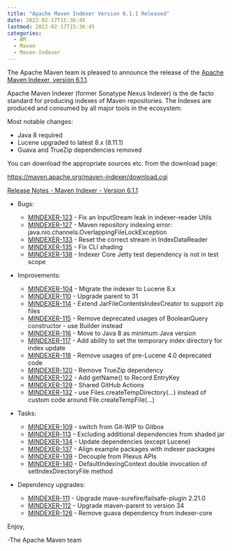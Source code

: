 ```yaml
---
title: "Apache Maven Indexer Version 6.1.1 Released"
date: 2022-02-17T15:36:45
lastmod: 2022-02-17T15:36:45
categories:
  - BM
  - Maven
  - Maven-Indexer
---
```

The Apache Maven team is pleased to announce the release of the 
[Apache Maven Indexer, version 6.1.1](https://maven.apache.org/maven-indexer/).

Apache Maven Indexer (former Sonatype Nexus Indexer) is the de facto standard for producing indexes
of Maven repositories. The Indexes are produced and consumed by all major tools in the ecosystem.

Most notable changes:

  * Java 8 required
  * Lucene upgraded to latest 8.x (8.11.1)
  * Guava and TrueZip dependencies removed

You can download the appropriate sources etc. from the download page:

https://maven.apache.org/maven-indexer/download.cgi


<!-- more -->

[Release Notes - Maven Indexer - Version 6.1.1](https://issues.apache.org/jira/secure/ReleaseNote.jspa?version=12351333&styleName=Text&projectId=12317523)

* Bugs:
 
  * [MINDEXER-123](https://issues.apache.org/jira/browse/MINDEXER-123) - Fix an InputStream leak in indexer-reader Utils
  * [MINDEXER-127](https://issues.apache.org/jira/browse/MINDEXER-127) - Maven repository indexing error: java.nio.channels.OverlappingFileLockException
  * [MINDEXER-133](https://issues.apache.org/jira/browse/MINDEXER-133) - Reset the correct stream in IndexDataReader
  * [MINDEXER-135](https://issues.apache.org/jira/browse/MINDEXER-135) - Fix CLI shading
  * [MINDEXER-138](https://issues.apache.org/jira/browse/MINDEXER-138) - Indexer Core Jetty test dependency is not in test scope

* Improvements:
 
  * [MINDEXER-104](https://issues.apache.org/jira/browse/MINDEXER-104) - Migrate the indexer to Lucene 8.x
  * [MINDEXER-110](https://issues.apache.org/jira/browse/MINDEXER-110) - Upgrade parent to 31
  * [MINDEXER-114](https://issues.apache.org/jira/browse/MINDEXER-114) - Extend JarFileContentsIndexCreator to support zip files
  * [MINDEXER-115](https://issues.apache.org/jira/browse/MINDEXER-115) - Remove deprecated usages of BooleanQuery constructor - use Builder instead
  * [MINDEXER-116](https://issues.apache.org/jira/browse/MINDEXER-116) - Move to Java 8 as minimum Java version
  * [MINDEXER-117](https://issues.apache.org/jira/browse/MINDEXER-117) - Add ability to set the temporary index directory for index update
  * [MINDEXER-118](https://issues.apache.org/jira/browse/MINDEXER-118) - Remove usages of pre-Lucene 4.0 deprecated code
  * [MINDEXER-120](https://issues.apache.org/jira/browse/MINDEXER-120) - Remove TrueZip dependency
  * [MINDEXER-122](https://issues.apache.org/jira/browse/MINDEXER-122) - Add getName() to Record.EntryKey
  * [MINDEXER-129](https://issues.apache.org/jira/browse/MINDEXER-129) - Shared GitHub Actions
  * [MINDEXER-132](https://issues.apache.org/jira/browse/MINDEXER-132) - use Files.createTempDirectory(...) instead of custom code around File.createTempFile(...)

* Tasks:
 
  * [MINDEXER-109](https://issues.apache.org/jira/browse/MINDEXER-109) - switch from Git-WIP to Gitbox
  * [MINDEXER-113](https://issues.apache.org/jira/browse/MINDEXER-113) - Excluding additional dependencies from shaded jar
  * [MINDEXER-134](https://issues.apache.org/jira/browse/MINDEXER-134) - Update dependencies (except Lucene)
  * [MINDEXER-137](https://issues.apache.org/jira/browse/MINDEXER-137) - Align example packages with indexer packages
  * [MINDEXER-139](https://issues.apache.org/jira/browse/MINDEXER-139) - Decouple from Plexus APIs
  * [MINDEXER-140](https://issues.apache.org/jira/browse/MINDEXER-140) - DefaultIndexingContext double invocation of setIndexDirectoryFile method

* Dependency upgrades:
 
  * [MINDEXER-111](https://issues.apache.org/jira/browse/MINDEXER-111) - Upgrade mave-surefire/failsafe-plugin 2.21.0
  * [MINDEXER-112](https://issues.apache.org/jira/browse/MINDEXER-112) - Upgrade maven-parent to version 34
  * [MINDEXER-126](https://issues.apache.org/jira/browse/MINDEXER-126) - Remove guava dependency from indexer-core

Enjoy,

-The Apache Maven team
